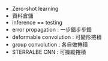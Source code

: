 
- Zero-shot learning
- 資料倉儲
- inference == testing
- error propagation : 一步錯步步錯
- deformable convolution : 可變形捲積
- group convolution : 各自做捲積
- STERRALBE CNN : 可操縱捲積